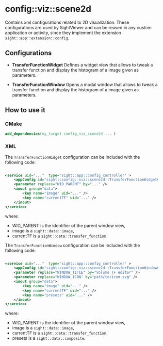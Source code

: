 # config::viz::scene2d

Contains xml configurations related to 2D visualization. These configurations are used by SightViewer and can be reused in any custom application or activity, since they implement the extension `sight::app::extension::config`.

## Configurations

- **TransferFunctionWidget**
Defines a widget view that allows to tweak a transfer function and display the histogram of a image given as parameters.

- **TransferFunctionWindow**
Opens a modal window that allows to tweak a transfer function and display the histogram of a image given as parameters.

## How to use it

### CMake

```cmake
add_dependencies(my_target config_viz_scene2d ... )
```

### XML

The `TransferFunctionWidget` configuration can be included with the following code:

```xml

<service uid="..."  type="sight::app::config_controller" >
    <appConfig id="sight::config::viz::scene2d::TransferFunctionWidgetCfg" />
    <parameter replace="WID_PARENT" by="..." />
    <inout group="data">
        <key name="image" uid="..." />
        <key name="currentTF" uid="..." />
    </inout>
</service>
```

where:
- WID_PARENT is the identifier of the parent window view,
- image is a `sight::data::image`,
- currentTF is a `sight::data::transfer_function`.

The `TransferFunctionWindow` configuration can be included with the following code:

```xml

<service uid="..."  type="sight::app::config_controller" >
    <appConfig id="sight::config::viz::scene2d::TransferFunctionWindowCfg" />
    <parameter replace="WINDOW_TITLE" by="Volume TF editor" />
    <parameter replace="WINDOW_ICON" by="path/to/icon.svg" />
    <inout group="data">
        <key name="image" uid="..." />
        <key name="currentTF" uid="..." />
        <key name="presets" uid="..." />
    </inout>
</service>
```

where:
- WID_PARENT is the identifier of the parent window view,
- image is a `sight::data::image`,
- currentTF is a `sight::data::transfer_function`.
- presets is a `sight::data::composite`.
